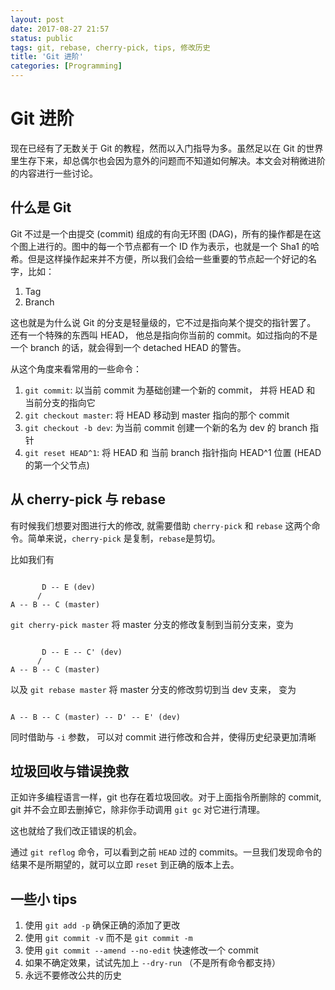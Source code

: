 ```yaml
---
layout: post
date: 2017-08-27 21:57
status: public
tags: git, rebase, cherry-pick, tips, 修改历史
title: 'Git 进阶'
categories: [Programming]
---
```

# Git 进阶

现在已经有了无数关于 Git 的教程，然而以入门指导为多。虽然足以在 Git 的世界里生存下来，却总偶尔也会因为意外的问题而不知道如何解决。本文会对稍微进阶的内容进行一些讨论。

## 什么是 Git

Git 不过是一个由提交 (commit) 组成的有向无环图 (DAG)，所有的操作都是在这个图上进行的。图中的每一个节点都有一个 ID 作为表示，也就是一个 Sha1 的哈希。但是这样操作起来并不方便，所以我们会给一些重要的节点起一个好记的名字，比如：

1. Tag
1. Branch

这也就是为什么说 Git 的分支是轻量级的，它不过是指向某个提交的指针罢了。
还有一个特殊的东西叫 HEAD， 他总是指向你当前的 commit。如过指向的不是一个 branch 的话，就会得到一个 detached HEAD 的警告。

从这个角度来看常用的一些命令：

1. `git commit`: 以当前 commit 为基础创建一个新的 commit， 并将 HEAD 和 当前分支的指向它
1. `git checkout master`: 将 HEAD 移动到 master 指向的那个 commit
1. `git checkout -b dev`: 为当前 commit 创建一个新的名为 dev 的 branch 指针
1. `git reset HEAD^1`: 将 HEAD 和 当前 branch 指针指向 HEAD^1 位置 (HEAD 的第一个父节点)

## 从 cherry-pick 与 rebase

有时候我们想要对图进行大的修改, 就需要借助 `cherry-pick` 和 `rebase` 这两个命令。简单来说，`cherry-pick` 是复制，`rebase`是剪切。

比如我们有

```graph

       D -- E (dev)
      /
A -- B -- C (master)

```

`git cherry-pick master` 将 master 分支的修改复制到当前分支来，变为

```graph

       D -- E -- C' (dev)
      /
A -- B -- C (master)

```

以及 `git rebase master` 将 master 分支的修改剪切到当 dev 支来， 变为

```graph

A -- B -- C (master) -- D' -- E' (dev)

```

同时借助与 `-i` 参数， 可以对 commit 进行修改和合并，使得历史纪录更加清晰

## 垃圾回收与错误挽救

正如许多编程语言一样，git 也存在着垃圾回收。对于上面指令所删除的 commit, git 并不会立即去删掉它，除非你手动调用 `git gc` 对它进行清理。

这也就给了我们改正错误的机会。

通过 `git reflog` 命令，可以看到之前 `HEAD` 过的 commits。一旦我们发现命令的结果不是所期望的，就可以立即 `reset` 到正确的版本上去。

## 一些小 tips

1. 使用 `git add -p` 确保正确的添加了更改
1. 使用 `git commit -v` 而不是 `git commit -m`
1. 使用 `git commit --amend --no-edit` 快速修改一个 commit
1. 如果不确定效果，试试先加上 `--dry-run` （不是所有命令都支持）
1. 永远不要修改公共的历史

